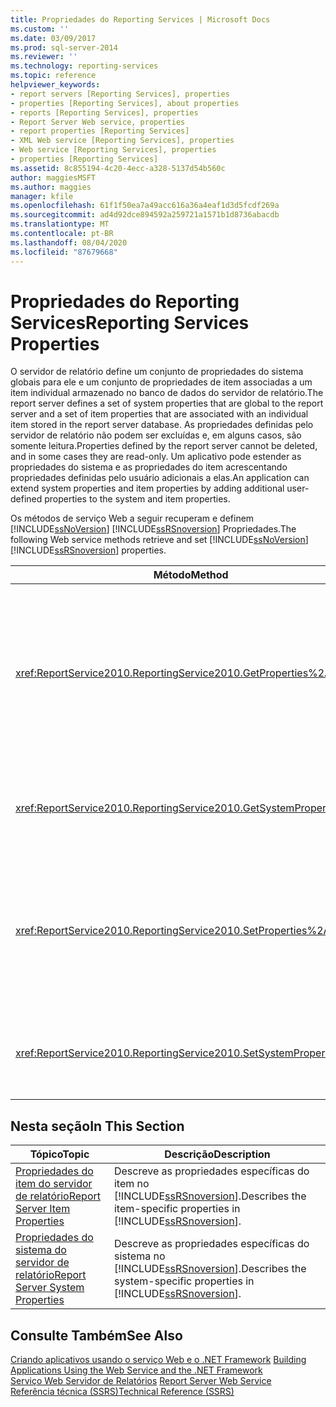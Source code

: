 ```yaml
---
title: Propriedades do Reporting Services | Microsoft Docs
ms.custom: ''
ms.date: 03/09/2017
ms.prod: sql-server-2014
ms.reviewer: ''
ms.technology: reporting-services
ms.topic: reference
helpviewer_keywords:
- report servers [Reporting Services], properties
- properties [Reporting Services], about properties
- reports [Reporting Services], properties
- Report Server Web service, properties
- report properties [Reporting Services]
- XML Web service [Reporting Services], properties
- Web service [Reporting Services], properties
- properties [Reporting Services]
ms.assetid: 8c855194-4c20-4ecc-a328-5137d54b560c
author: maggiesMSFT
ms.author: maggies
manager: kfile
ms.openlocfilehash: 61f1f50ea7a49acc616a36a4eaf1d3d5fcdf269a
ms.sourcegitcommit: ad4d92dce894592a259721a1571b1d8736abacdb
ms.translationtype: MT
ms.contentlocale: pt-BR
ms.lasthandoff: 08/04/2020
ms.locfileid: "87679668"
---
```

# <a name="reporting-services-properties"></a><span data-ttu-id="654bf-102">Propriedades do Reporting Services</span><span class="sxs-lookup"><span data-stu-id="654bf-102">Reporting Services Properties</span></span>
  <span data-ttu-id="654bf-103">O servidor de relatório define um conjunto de propriedades do sistema globais para ele e um conjunto de propriedades de item associadas a um item individual armazenado no banco de dados do servidor de relatório.</span><span class="sxs-lookup"><span data-stu-id="654bf-103">The report server defines a set of system properties that are global to the report server and a set of item properties that are associated with an individual item stored in the report server database.</span></span> <span data-ttu-id="654bf-104">As propriedades definidas pelo servidor de relatório não podem ser excluídas e, em alguns casos, são somente leitura.</span><span class="sxs-lookup"><span data-stu-id="654bf-104">Properties defined by the report server cannot be deleted, and in some cases they are read-only.</span></span> <span data-ttu-id="654bf-105">Um aplicativo pode estender as propriedades do sistema e as propriedades do item acrescentando propriedades definidas pelo usuário adicionais a elas.</span><span class="sxs-lookup"><span data-stu-id="654bf-105">An application can extend system properties and item properties by adding additional user-defined properties to the system and item properties.</span></span>  
  
 <span data-ttu-id="654bf-106">Os métodos de serviço Web a seguir recuperam e definem [!INCLUDE[ssNoVersion](../../../includes/ssnoversion-md.md)] [!INCLUDE[ssRSnoversion](../../../includes/ssrsnoversion-md.md)] Propriedades.</span><span class="sxs-lookup"><span data-stu-id="654bf-106">The following Web service methods retrieve and set [!INCLUDE[ssNoVersion](../../../includes/ssnoversion-md.md)] [!INCLUDE[ssRSnoversion](../../../includes/ssrsnoversion-md.md)] properties.</span></span>  
  
|<span data-ttu-id="654bf-107">Método</span><span class="sxs-lookup"><span data-stu-id="654bf-107">Method</span></span>|<span data-ttu-id="654bf-108">Ação</span><span class="sxs-lookup"><span data-stu-id="654bf-108">Action</span></span>|  
|------------|------------|  
|<xref:ReportService2010.ReportingService2010.GetProperties%2A>|<span data-ttu-id="654bf-109">Retorna os valores de uma ou mais propriedades de um item do banco de dados do servidor de relatório.</span><span class="sxs-lookup"><span data-stu-id="654bf-109">Returns the values of one or more properties on an item in the report server database.</span></span>|  
|<xref:ReportService2010.ReportingService2010.GetSystemProperties%2A>|<span data-ttu-id="654bf-110">Retorna uma ou mais propriedades do sistema.</span><span class="sxs-lookup"><span data-stu-id="654bf-110">Returns one or more system properties.</span></span>|  
|<xref:ReportService2010.ReportingService2010.SetProperties%2A>|<span data-ttu-id="654bf-111">Define uma ou mais propriedades de um item no banco de dados do servidor de relatório.</span><span class="sxs-lookup"><span data-stu-id="654bf-111">Sets one or more properties of an item in the report server database.</span></span>|  
|<xref:ReportService2010.ReportingService2010.SetSystemProperties%2A>|<span data-ttu-id="654bf-112">Define uma ou mais propriedades do sistema.</span><span class="sxs-lookup"><span data-stu-id="654bf-112">Sets one or more system properties.</span></span>|  
  
## <a name="in-this-section"></a><span data-ttu-id="654bf-113">Nesta seção</span><span class="sxs-lookup"><span data-stu-id="654bf-113">In This Section</span></span>  
  
|<span data-ttu-id="654bf-114">Tópico</span><span class="sxs-lookup"><span data-stu-id="654bf-114">Topic</span></span>|<span data-ttu-id="654bf-115">Descrição</span><span class="sxs-lookup"><span data-stu-id="654bf-115">Description</span></span>|  
|-----------|-----------------|  
|[<span data-ttu-id="654bf-116">Propriedades do item do servidor de relatório</span><span class="sxs-lookup"><span data-stu-id="654bf-116">Report Server Item Properties</span></span>](reporting-services-properties-report-server-item-properties.md)|<span data-ttu-id="654bf-117">Descreve as propriedades específicas do item no [!INCLUDE[ssRSnoversion](../../../includes/ssrsnoversion-md.md)].</span><span class="sxs-lookup"><span data-stu-id="654bf-117">Describes the item-specific properties in [!INCLUDE[ssRSnoversion](../../../includes/ssrsnoversion-md.md)].</span></span>|  
|[<span data-ttu-id="654bf-118">Propriedades do sistema do servidor de relatório</span><span class="sxs-lookup"><span data-stu-id="654bf-118">Report Server System Properties</span></span>](reporting-services-properties-report-server-system-properties.md)|<span data-ttu-id="654bf-119">Descreve as propriedades específicas do sistema no [!INCLUDE[ssRSnoversion](../../../includes/ssrsnoversion-md.md)].</span><span class="sxs-lookup"><span data-stu-id="654bf-119">Describes the system-specific properties in [!INCLUDE[ssRSnoversion](../../../includes/ssrsnoversion-md.md)].</span></span>|  
  
## <a name="see-also"></a><span data-ttu-id="654bf-120">Consulte Também</span><span class="sxs-lookup"><span data-stu-id="654bf-120">See Also</span></span>  
 <span data-ttu-id="654bf-121">[Criando aplicativos usando o serviço Web e o .NET Framework](building-applications-using-the-web-service-and-the-net-framework.md) </span><span class="sxs-lookup"><span data-stu-id="654bf-121">[Building Applications Using the Web Service and the .NET Framework](building-applications-using-the-web-service-and-the-net-framework.md) </span></span>  
 <span data-ttu-id="654bf-122">[Serviço Web Servidor de Relatórios](../report-server-web-service.md) </span><span class="sxs-lookup"><span data-stu-id="654bf-122">[Report Server Web Service](../report-server-web-service.md) </span></span>  
 [<span data-ttu-id="654bf-123">Referência técnica &#40;SSRS&#41;</span><span class="sxs-lookup"><span data-stu-id="654bf-123">Technical Reference &#40;SSRS&#41;</span></span>](../../technical-reference-ssrs.md)  
  
  
